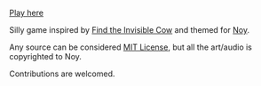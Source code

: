 [Play here](https://sugoijan.dev/noynoynoy)

Silly game inspired by [Find the Invisible Cow](https://findtheinvisiblecow.com/) and themed for [Noy](https://www.twitch.tv/noyururukavt).

Any source can be considered [MIT License](LICENSE.txt), but all the art/audio is copyrighted to Noy.

Contributions are welcomed.
